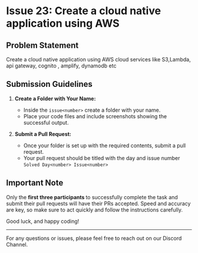 # Issue 23: Create a cloud native application using AWS

## Problem Statement

Create a cloud native application using AWS cloud services like S3,Lambda, api gateway, cognito , amplify, dynamodb etc


## Submission Guidelines

1. **Create a Folder with Your Name:**
   - Inside the `issue<number>` create a folder with your name.
   - Place your code files and include screenshots showing the successful output.

2. **Submit a Pull Request:**
   - Once your folder is set up with the required contents, submit a pull request.
   - Your pull request should be titled with the day and issue number <br>
      `Solved Day<number> Issue<number>`

## Important Note

Only the <b> first three participants </b> to successfully complete the task and submit their pull requests will have their PRs accepted. Speed and accuracy are key, so make sure to act quickly and follow the instructions carefully.

Good luck, and happy coding!

---

For any questions or issues, please feel free to reach out on our Discord Channel.